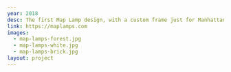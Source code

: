 ```yaml
---
year: 2018
desc: The first Map Lamp design, with a custom frame just for Manhattan. Available now!
link: https://maplamps.com
images:
  - map-lamps-forest.jpg
  - map-lamps-white.jpg
  - map-lamps-brick.jpg
layout: project
---
```

